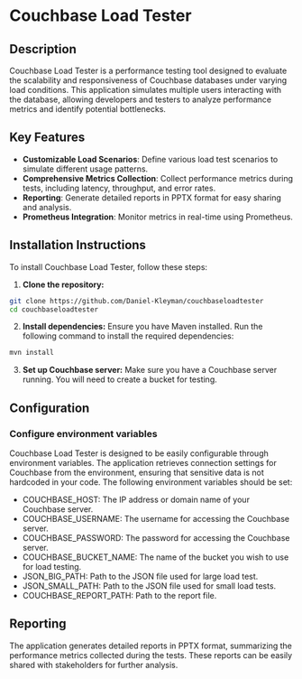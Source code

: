 # Couchbase Load Tester 
## Description 
Couchbase Load Tester is a performance testing tool designed to evaluate the scalability and responsiveness of Couchbase databases under varying load conditions. This application simulates multiple users interacting with the database, allowing developers and testers to analyze performance metrics and identify potential bottlenecks. 
## Key Features 
- **Customizable Load Scenarios**: Define various load test scenarios to simulate different usage patterns. 
- **Comprehensive Metrics Collection**: Collect performance metrics during tests, including latency, throughput, and error rates. 
- **Reporting**: Generate detailed reports in PPTX format for easy sharing and analysis.
 - **Prometheus Integration**: Monitor metrics in real-time using Prometheus.
## Installation Instructions 
To install Couchbase Load Tester, follow these steps:
1.	**Clone the repository:** 
```bash 
git clone https://github.com/Daniel-Kleyman/couchbaseloadtester
cd couchbaseloadtester
```
2.	**Install dependencies:**
Ensure you have Maven installed. Run the following command to install the required dependencies:
```bash 
mvn install
```
3.	**Set up Couchbase server:**
Make sure you have a Couchbase server running. You will need to create a bucket for testing.
## Configuration 
### Configure environment variables
Couchbase Load Tester is designed to be easily configurable through environment variables. The application retrieves connection settings for Couchbase from the environment, ensuring that sensitive data is not hardcoded in your code.
The following environment variables should be set:
-	COUCHBASE_HOST: The IP address or domain name of your Couchbase server.
-	COUCHBASE_USERNAME: The username for accessing the Couchbase server.
-	COUCHBASE_PASSWORD: The password for accessing the Couchbase server.
-	COUCHBASE_BUCKET_NAME: The name of the bucket you wish to use for load testing.
-	JSON_BIG_PATH: Path to the JSON file used for large load test.
-	JSON_SMALL_PATH: Path to the JSON file used for small load tests.
-	COUCHBASE_REPORT_PATH: Path to the report file.
## Reporting
The application generates detailed reports in PPTX format, summarizing the performance metrics collected during the tests. These reports can be easily shared with stakeholders for further analysis.





